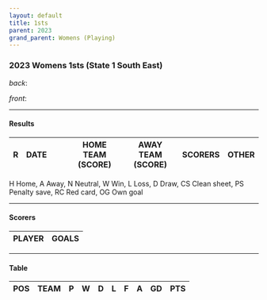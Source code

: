 ```yaml
---
layout: default
title: 1sts
parent: 2023
grand_parent: Womens (Playing)
---
```


### 2023 Womens 1sts (State 1 South East)


_back_: 
 
_front_: 

------------------------

#### Results

| R    | DATE   |     |     | HOME TEAM (SCORE)         | AWAY TEAM (SCORE)         | SCORERS                       | OTHER     |
|------|--------|:---:|:---:|---------------------------|---------------------------|-------------------------------|-----------|

H Home, A Away, N Neutral, W Win, L Loss, D Draw, CS Clean sheet, PS Penalty save, RC Red card, OG Own goal 

------------------------

#### Scorers

| PLAYER       | GOALS                        |
|--------------|------------------------------|

------------------------

#### Table

| POS   | TEAM                       | P   | W   | D   | L   | F   | A   | GD  | PTS    |
|-------|----------------------------|-----|-----|-----|-----|-----|-----|-----|--------|

